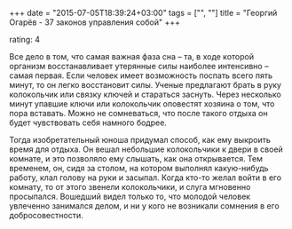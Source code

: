 +++
date = "2015-07-05T18:39:24+03:00"
tags = ["", ""]
title = "Георгий Огарёв - 37 законов управления собой"
+++

rating: 4

Все дело в том, что самая важная фаза сна – та, в ходе которой организм
восстанавливает утерянные силы наиболее интенсивно – самая первая. Если человек
имеет возможность поспать всего пять минут, то он легко восстановит силы. Ученые
предлагают брать в руку колокольчик или связку ключей и стараться заснуть. Через
несколько минут упавшие ключи или колокольчик оповестят хозяина о том, что пора
вставать. Можно не сомневаться, что после такого отдыха он будет чувствовать
себя намного бодрее.

Тогда изобретательный юноша придумал способ, как ему выкроить время для отдыха.
Он вешал небольшие колокольчики к двери в своей комнате, и это позволяло ему
слышать, как она открывается. Тем временем, он, сидя за столом, на котором
выполнял какую-нибудь работу, клал голову на руки и засыпал. Когда кто-то желал
войти в его комнату, то от этого звенели колокольчики, и слуга мгновенно
просыпался. Вошедший видел только то, что молодой человек увлеченно занимался
делом, и ни у кого не возникали сомнения в его добросовестности.

